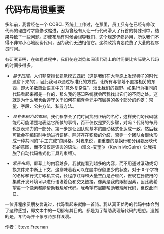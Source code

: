 # 代码布局很重要

多年前，我曾经在一个 COBOL 系统上工作过，在那里，员工只有在已经有修改代码的理由时才能修改缩进，因为曾经有人让一行代码滑入了行首的特殊列中，结果导致了一些问题。即使布局有时候会误导我们，这个规定仍然适用，所以我们不得不非常小心地阅读代码，因为我们无法相信它。这种政策肯定花费了大量的程序员时间。

有研究表明，在编程过程中，我们花在浏览和阅读代码上的时间要比实际键入代码的时间多得多。

- *易于扫描*。人们非常擅长视觉模式匹配（这是我们在大草原上发现狮子的时代遗留下来的），因此我可以通过标准化的方式，让所有与领域不直接相关的东西，即大多数商业语言中的“意外复杂性”，淡出我们的视野。如果行为相同的代码看起来都是一样的，那么我的感知系统就会帮我找出它们的不同之处。这就是为什么我也会遵守关于如何在编译单元中布局类的各个部分的约定：常量、字段、公共方法、私有方法。

- *具有表现力的布局*。我们都学会了花时间找到正确的名称，这样我们的代码就能尽可能清楚地表达它所做的事情，而不仅仅是罗列步骤，对吗？代码的布局也是表现力的一部分。第一步是让团队就基本的自动格式化达成一致，然后我可能会在编码时手动进行调整。除非存在积极的分歧，否则一个团队会很快形成一种共同的“手工完成”的风格。对我来说，更重要的是换行和分组要反映代码的意图，而不仅仅是语言的语法。(凯文-麦奎尔（Kevin McGuire）让我摆脱了自动代码格式化工具的束缚）。

- *紧密布局*。屏幕上的内容越多，我就能看到越多的内容，而不用通过滚动或切换文件来中断上下文，这意味着我可以在脑中保留更少的状态。对于 8 个字符的名称和行式打印机来说，长程序注释和大量空白是合理的，但现在我使用的集成开发环境可以进行语法着色和交叉链接。像素是我的限制因素，因此我希望每一个像素都能帮助我理解代码。我希望布局能帮助我理解代码，但仅此而已。

一位非程序员朋友曾说过，代码看起来就像一首诗。我从真正优秀的代码中体会到了这种感觉，即文本中的一切都有其目的，都是为了帮助我理解代码的思想。遗憾的是，写代码并不像写诗那样浪漫。

作者：[Steve Freeman](http://programmer.97things.oreilly.com/wiki/index.php/Steve_Freeman)

